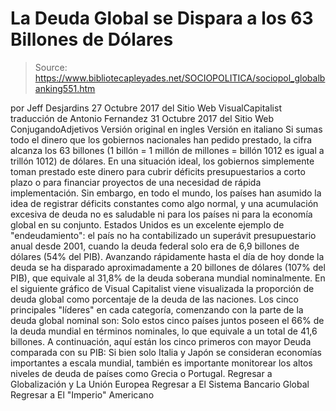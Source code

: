 # La Deuda Global se Dispara a los 63 Billones de Dólares

> Source: https://www.bibliotecapleyades.net/SOCIOPOLITICA/sociopol_globalbanking551.htm

por Jeff Desjardins 27 Octubre 2017 del Sitio Web VisualCapitalist traducción de Antonio Fernandez 31 Octubre 2017
del Sitio Web ConjugandoAdjetivos
Versión original en ingles
Versión en italiano
Si sumas todo el dinero que los gobiernos nacionales han pedido prestado, la cifra alcanza los 63 billones (1 billón = 1 millón de millones = billón 1012 es igual a trillón 1012) de dólares. En una situación ideal, los gobiernos simplemente toman prestado este dinero para cubrir déficits presupuestarios a corto plazo o para financiar proyectos de una necesidad de rápida implementación.
Sin embargo, en todo el mundo, los países han asumido la idea de registrar déficits constantes como algo normal, y una acumulación excesiva de deuda no es saludable ni para los países ni para la economía global en su conjunto. Estados Unidos es un excelente ejemplo de "endeudamiento":
el país no ha contabilizado un superávit presupuestario anual desde 2001, cuando la deuda federal solo era de 6,9 billones de dólares (54% del PIB).
Avanzando rápidamente hasta el día de hoy donde la deuda se ha disparado aproximadamente a 20 billones de dólares (107% del PIB), que equivale al 31,8% de la deuda soberana mundial nominalmente.
En el siguiente gráfico de Visual Capitalist viene visualizada la proporción de deuda global como porcentaje de la deuda de las naciones.
Los cinco principales "líderes" en cada categoría, comenzando con la parte de la deuda global nominal son:
Solo estos cinco países juntos poseen el 66% de la deuda mundial en términos nominales, lo que equivale a un total de 41,6 billones.
A continuación, aquí están los cinco primeros con mayor Deuda comparada con su PIB:
Si bien solo Italia y Japón se consideran economías importantes a escala mundial, también es importante monitorear los altos niveles de deuda de países como Grecia o Portugal.
Regresar a Globalización y La Unión Europea
Regresar a El Sistema Bancario Global
Regresar a El "Imperio" Americano
